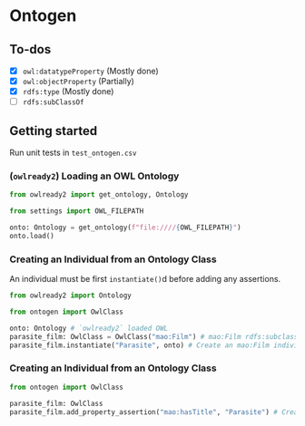 # Ontogen

## To-dos
- [x] `owl:datatypeProperty` (Mostly done)
- [x] `owl:objectProperty` (Partially)
- [x] `rdfs:type` (Mostly done)
- [ ] `rdfs:subClassOf`

## Getting started
Run unit tests in `test_ontogen.csv`

### (`owlready2`) Loading an OWL Ontology
```python
from owlready2 import get_ontology, Ontology

from settings import OWL_FILEPATH

onto: Ontology = get_ontology(f"file:////{OWL_FILEPATH}")
onto.load()
```

### Creating an Individual from an Ontology Class
An individual must be first `instantiate()`d before adding any assertions.
```python
from owlready2 import Ontology

from ontogen import OwlClass

onto: Ontology # `owlready2` loaded OWL
parasite_film: OwlClass = OwlClass("mao:Film") # mao:Film rdfs:subclassOf owl:Thing
parasite_film.instantiate("Parasite", onto) # Create an mao:Film individual named Parasite in a given OWL Ontology
```

### Creating an Individual from an Ontology Class
```python
from ontogen import OwlClass

parasite_film: OwlClass
parasite_film.add_property_assertion("mao:hasTitle", "Parasite") # Create a property assertion for an individual
```